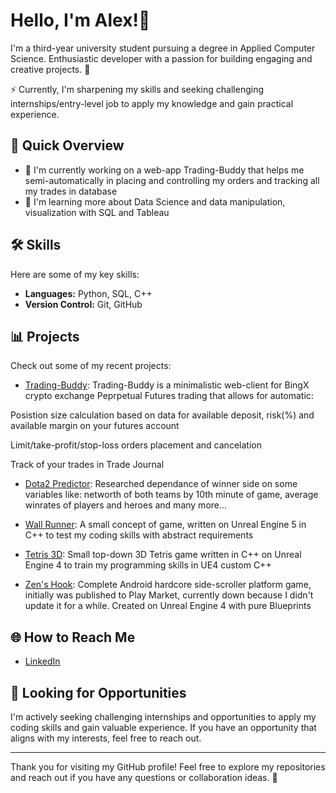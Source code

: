 # Hello, I'm Alex!👋

I'm a third-year university student pursuing a degree in Applied Computer Science. Enthusiastic developer with a passion for building engaging and creative projects. 🐍

⚡ Currently, I'm sharpening my skills and seeking challenging internships/entry-level job to apply my knowledge and gain practical experience.

## 🚀 Quick Overview

- 🔭 I'm currently working on a web-app Trading-Buddy that helps me semi-automatically in placing and controlling my orders and tracking all my trades in database
- 🌱 I'm learning more about Data Science and data manipulation, visualization with SQL and Tableau

## 🛠️ Skills

Here are some of my key skills:

- **Languages:** Python, SQL, C++
- **Version Control:** Git, GitHub

## 📊 Projects

Check out some of my recent projects:

- [Trading-Buddy](https://github.com/avtorgenii/Trading-Buddy): Trading-Buddy is a minimalistic web-client for BingX crypto exchange Peprpetual Futures trading that allows for automatic:

Posistion size calculation based on data for available deposit, risk(%) and available margin on your futures account


Limit/take-profit/stop-loss orders placement and cancelation


Track of your trades in Trade Journal


- [Dota2 Predictor](https://github.com/avtorgenii/Dota2-Predictor): Researched dependance of winner side on some variables like: networth of both teams by 10th minute of game, average winrates of players and heroes and many more...

- [Wall Runner](https://www.youtube.com/watch?v=oX66cVdw-3w): A small concept of game, written on Unreal Engine 5 in C++ to test my coding skills with abstract requirements

- [Tetris 3D](https://github.com/avtorgenii/Tetris): Small top-down 3D Tetris game written in C++ on Unreal Engine 4 to train my programming skills in UE4 custom C++

- [Zen's Hook](https://www.youtube.com/watch?v=eUib09pfA74&t=1s): Complete Android hardcore side-scroller platform game, initially was published to Play Market, currently down because I didn't update it for a while. Created on Unreal Engine 4 with pure Blueprints

## 🌐 How to Reach Me

- [LinkedIn](https://www.linkedin.com/in/alshestakov)

## 🤝 Looking for Opportunities

I'm actively seeking challenging internships and opportunities to apply my coding skills and gain valuable experience. If you have an opportunity that aligns with my interests, feel free to reach out.

---

Thank you for visiting my GitHub profile! Feel free to explore my repositories and reach out if you have any questions or collaboration ideas. 🥶
